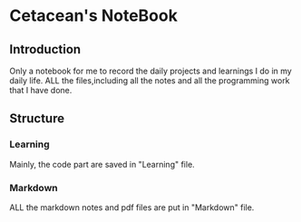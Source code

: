 # Cetacean's NoteBook
## Introduction
Only a notebook for me to record the daily projects and learnings I do in my daily life.
ALL the files,including all the notes and all the programming work that I have done.

## Structure
### Learning 
Mainly, the code part are saved in "Learning" file.
### Markdown
ALL the markdown notes and pdf files are put in "Markdown" file.

